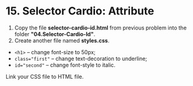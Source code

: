 # 15. Selector Cardio: Attribute

1. Copy the file **selector-cardio-id.html** from previous problem into the folder **"04.Selector-Cardio-Id"**. 
2. Create another file named **styles.css**.
-	``<h1>`` – change font-size to 50px;
-	``class="first"`` – change text-decoration to underline;
-   ``id="second"`` – change font-style to italic.
 
Link your CSS file to HTML file.
